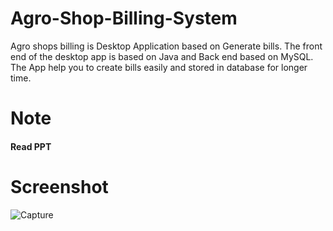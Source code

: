 # Agro-Shop-Billing-System
Agro shops billing is Desktop Application based on Generate bills. 
The front end of the desktop app is based on Java and Back end based on MySQL.
The App help you to create bills easily and stored in database for longer time.

# Note
#### Read PPT

# Screenshot

![Capture](https://user-images.githubusercontent.com/84395319/145234383-1e92def2-711f-4de2-9a6a-101410d029bc.JPG)
